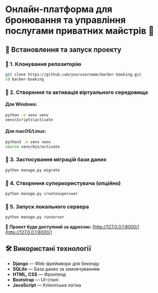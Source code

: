 # Онлайн-платформа для бронювання та управління послугами приватних майстрів 🎈

## 🚀 Встановлення та запуск проекту

### 📌 1. Клонування репозиторію
```sh
git clone https://github.com/yourusername/barber-booking.git
cd barber-booking
```

### 📌 2. Створення та активація віртуального середовища
#### Для Windows:
```sh
python -m venv venv
venv\Scripts\activate
```

#### Для macOS/Linux:
```sh
python3 -m venv venv
source venv/bin/activate
```

### 📌 3. Застосування міграцій бази даних
```sh
python manage.py migrate
```

### 📌 4. Створення суперкористувача (опційно)
```sh
python manage.py createsuperuser
```

### 📌 5. Запуск локального сервера
```sh
python manage.py runserver
```

📅 **Проект буде доступний за адресою:** [http://127.0.0.1:8000/](http://127.0.0.1:8000/)

## 🛠 Використані технології
- **Django** — Web-фреймворк для бекенду
- **SQLite** — База даних за замовчуванням
- **HTML, CSS** — Фронтенд
- **Bootstrap** — UI-стилі
- **JavaScript** — Клієнтська логіка
